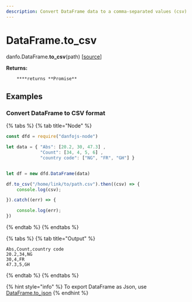 ```yaml
---
description: Convert DataFrame data to a comma-separated values (csv)
---
```


# DataFrame.to\_csv

danfo.DataFrame.**to\_csv**\(path\) \[[source](https://github.com/opensource9ja/danfojs/blob/cf5c7ae3a009458e61eedd18d9c9b5b6b10d5276/danfojs/src/core/frame.js#L125)\]

**Returns:**

        ****returns **Promise**

## **Examples**

### Convert DataFrame to CSV format

{% tabs %}
{% tab title="Node" %}
```javascript
const dfd = require("danfojs-node")

let data = { "Abs": [20.2, 30, 47.3] ,
             "Count": [34, 4, 5, 6] ,
             "country code": ["NG", "FR", "GH"] }


let df = new dfd.DataFrame(data)

df.to_csv("/home/link/to/path.csv").then((csv) => {
    console.log(csv);

}).catch((err) => {

    console.log(err);
})
```
{% endtab %}
{% endtabs %}

{% tabs %}
{% tab title="Output" %}
```text
Abs,Count,country code
20.2,34,NG
30,4,FR
47.3,5,GH
```
{% endtab %}
{% endtabs %}

{% hint style="info" %}
To export DataFrame as Json, use [DataFrame.to\_json](dataframe.to_json.md)
{% endhint %}

